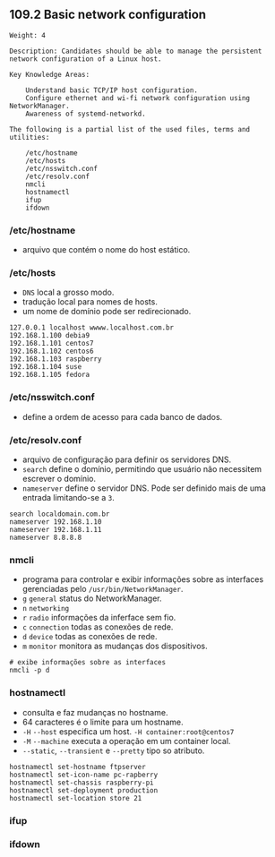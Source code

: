 ## 109.2 Basic network configuration
```
Weight: 4

Description: Candidates should be able to manage the persistent network configuration of a Linux host.

Key Knowledge Areas:

    Understand basic TCP/IP host configuration.
    Configure ethernet and wi-fi network configuration using NetworkManager.
    Awareness of systemd-networkd.

The following is a partial list of the used files, terms and utilities:

    /etc/hostname
    /etc/hosts
    /etc/nsswitch.conf
    /etc/resolv.conf
    nmcli
    hostnamectl
    ifup
    ifdown
```

### /etc/hostname

* arquivo que contém o nome do host estático.

### /etc/hosts

* `DNS` local a grosso modo.
* tradução local para nomes de hosts.
* um nome de domínio pode ser redirecionado.

```
127.0.0.1 localhost wwww.localhost.com.br
192.168.1.100 debia9
192.168.1.101 centos7
192.168.1.102 centos6
192.168.1.103 raspberry
192.168.1.104 suse
192.168.1.105 fedora
```

### /etc/nsswitch.conf

* define a ordem de acesso para cada banco de dados.

### /etc/resolv.conf

* arquivo de configuração para definir os servidores DNS.
* `search` define o domínio, permitindo que usuário não necessitem escrever o domínio.
* `nameserver` define o servidor DNS. Pode ser definido mais de uma entrada limitando-se a `3`.

```
search localdomain.com.br
nameserver 192.168.1.10
nameserver 192.168.1.11
nameserver 8.8.8.8
```

### nmcli

* programa para controlar e exibir informações sobre as interfaces gerenciadas pelo `/usr/bin/NetworkManager`.
* `g` `general` status do NetworkManager.
* `n` `networking`
* `r` `radio` informações da inferface sem fio.
* `c` `connection` todas as conexões de rede.
* `d` `device` todas as conexões de rede.
* `m` `monitor` monitora as mudanças dos dispositivos.

```shell
# exibe informações sobre as interfaces
nmcli -p d
```

### hostnamectl

* consulta e faz mudanças no hostname.
* 64 caracteres é o limite para um hostname.
* `-H` `--host` especifica um host. `-H container:root@centos7`
* `-M` `--machine` executa a operação em um container local.
* `--static`, `--transient` e `--pretty` tipo so atributo.

```shell
hostnamectl set-hostname ftpserver
hostnamectl set-icon-name pc-rapberry
hostnamectl set-chassis raspberry-pi
hostnamectl set-deployment production
hostnamectl set-location store 21
```

### ifup
### ifdown
